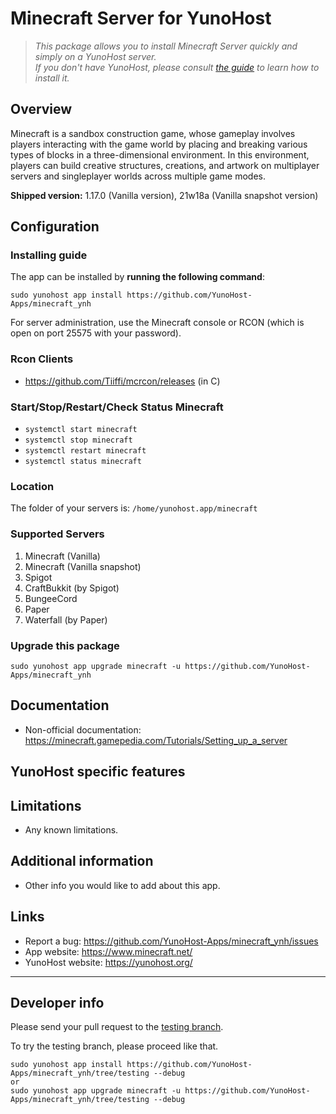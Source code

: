 # Minecraft Server for YunoHost

> *This package allows you to install Minecraft Server quickly and simply on a YunoHost server.  
If you don't have YunoHost, please consult [the guide](https://yunohost.org/install) to learn how to install it.*

## Overview
Minecraft is a sandbox construction game, whose gameplay involves players interacting with the game world by placing and breaking various types of blocks in a three-dimensional environment. In this environment, players can build creative structures, creations, and artwork on multiplayer servers and singleplayer worlds across multiple game modes. 

**Shipped version:** 1.17.0 (Vanilla version), 21w18a (Vanilla snapshot version)

## Configuration

### Installing guide

The app can be installed by **running the following command**:

`sudo yunohost app install https://github.com/YunoHost-Apps/minecraft_ynh`
         
For server administration, use the Minecraft console or RCON (which is open on port 25575 with your password).

### Rcon Clients

- https://github.com/Tiiffi/mcrcon/releases (in C)

### Start/Stop/Restart/Check Status Minecraft

- ```systemctl start minecraft```
- ```systemctl stop minecraft```
- ```systemctl restart minecraft```
- ```systemctl status minecraft```

### Location

The folder of your servers is: `/home/yunohost.app/minecraft`

### Supported Servers
 
1. Minecraft (Vanilla)
2. Minecraft (Vanilla snapshot)
3. Spigot
4. CraftBukkit (by Spigot)
5. BungeeCord
6. Paper
7. Waterfall (by Paper)
 
### Upgrade this package

```
sudo yunohost app upgrade minecraft -u https://github.com/YunoHost-Apps/minecraft_ynh
```

## Documentation

 * Non-official documentation: https://minecraft.gamepedia.com/Tutorials/Setting_up_a_server

## YunoHost specific features

## Limitations

* Any known limitations.

## Additional information

* Other info you would like to add about this app.

## Links

 * Report a bug: https://github.com/YunoHost-Apps/minecraft_ynh/issues
 * App website: https://www.minecraft.net/
 * YunoHost website: https://yunohost.org/

---

## Developer info

Please send your pull request to the [testing branch](https://github.com/YunoHost-Apps/minecraft_ynh/tree/testing).

To try the testing branch, please proceed like that.
```
sudo yunohost app install https://github.com/YunoHost-Apps/minecraft_ynh/tree/testing --debug
or
sudo yunohost app upgrade minecraft -u https://github.com/YunoHost-Apps/minecraft_ynh/tree/testing --debug
```
